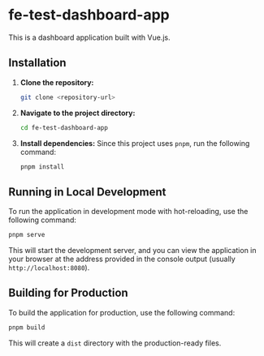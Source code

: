 # fe-test-dashboard-app

This is a dashboard application built with Vue.js.

## Installation

1.  **Clone the repository:**
    ```bash
    git clone <repository-url>
    ```
2.  **Navigate to the project directory:**
    ```bash
    cd fe-test-dashboard-app
    ```
3.  **Install dependencies:**
    Since this project uses `pnpm`, run the following command:
    ```bash
    pnpm install
    ```

## Running in Local Development

To run the application in development mode with hot-reloading, use the following command:

```bash
pnpm serve
```

This will start the development server, and you can view the application in your browser at the address provided in the console output (usually `http://localhost:8080`).

## Building for Production

To build the application for production, use the following command:

```bash
pnpm build
```

This will create a `dist` directory with the production-ready files.